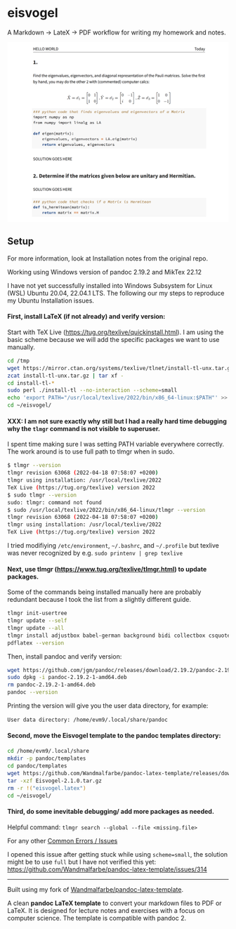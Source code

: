 # eisvogel
A Markdown -> LateX -> PDF workflow for writing my homework and notes. 

![Looks like](examples/basic-example/preview.png)

## Setup
For more information, look at Installation notes from the original repo. 

Working using Windows version of pandoc 2.19.2 and MikTex 22.12

I have not yet successfully installed into Windows Subsystem for Linux (WSL) Ubuntu 20.04, 22.04.1 LTS. The following our my steps to reproduce my Ubuntu Installation issues.

#### First, install LaTeX (if not already) and verify version:

Start with TeX Live (https://tug.org/texlive/quickinstall.html). I am using the basic scheme because we will add the specific packages we want to use manually.
```bash
cd /tmp
wget https://mirror.ctan.org/systems/texlive/tlnet/install-tl-unx.tar.gz
zcat install-tl-unx.tar.gz | tar xf -
cd install-tl-*
sudo perl ./install-tl --no-interaction --scheme=small
echo 'export PATH="/usr/local/texlive/2022/bin/x86_64-linux:$PATH"' >> ~/.bashrc
cd ~/eisvogel/
```

#### XXX: I am not sure exactly why still but I had a really hard time debugging why the `tlmgr` command is not visible to superuser.
I spent time making sure I was setting PATH variable everywhere correctly. The work around is to use full path to tlmgr when in sudo.
```bash
$ tlmgr --version
tlmgr revision 63068 (2022-04-18 07:58:07 +0200)
tlmgr using installation: /usr/local/texlive/2022
TeX Live (https://tug.org/texlive) version 2022
$ sudo tlmgr --version
sudo: tlmgr: command not found
$ sudo /usr/local/texlive/2022/bin/x86_64-linux/tlmgr --version
tlmgr revision 63068 (2022-04-18 07:58:07 +0200)
tlmgr using installation: /usr/local/texlive/2022
TeX Live (https://tug.org/texlive) version 2022
```
I tried modifiying `/etc/environment`, `~/.bashrc`, and `~/.profile` but texlive was never recognized by e.g. `sudo printenv | grep texlive`

#### Next, use tlmgr (https://www.tug.org/texlive/tlmgr.html) to update packages.
Some of the commands being installed manually here are probably redundant because I took the list from a slightly different guide.
```bash
tlmgr init-usertree
tlmgr update --self
tlmgr update --all
tlmgr install adjustbox babel-german background bidi collectbox csquotes everypage filehook footmisc footnotebackref framed fvextra koma-script letltxmacro ly1 mdframed mweights needspace pagecolor sourcecodepro sourcesanspro titling ucharcat ulem unicode-math upquote xecjk xurl zref
pdflatex --version
```

Then, install pandoc and verify version:
```bash
wget https://github.com/jgm/pandoc/releases/download/2.19.2/pandoc-2.19.2-1-amd64.deb
sudo dpkg -i pandoc-2.19.2-1-amd64.deb
rm pandoc-2.19.2-1-amd64.deb
pandoc --version
```

Printing the version will give you the user data directory, for example:

`User data directory: /home/evm9/.local/share/pandoc`

#### Second, move the Eisvogel template to the pandoc templates directory:
```bash
cd /home/evm9/.local/share
mkdir -p pandoc/templates
cd pandoc/templates
wget https://github.com/Wandmalfarbe/pandoc-latex-template/releases/download/v2.1.0/Eisvogel-2.1.0.tar.gz
tar -xzf Eisvogel-2.1.0.tar.gz
rm -r !("eisvogel.latex")
cd ~/eisvogel/
```

#### Third, do some inevitable debugging/ add more packages as needed.
Helpful command:
`tlmgr search --global --file <missing.file>`

For any other [Common Errors / Issues](https://github.com/Wandmalfarbe/pandoc-latex-template#:~:text=Common%20Errors%20/%20Issues)

I opened this issue after getting stuck while using `scheme=small`, the solution might be to use `full` but I have not verified this yet:
https://github.com/Wandmalfarbe/pandoc-latex-template/issues/314


___
<!-- 
Spring '23 HW Assignments

#### INFSCI_2915/

#### PHYS_3770/
___ -->

Built using my fork of [Wandmalfarbe/pandoc-latex-template](https://github.com/Wandmalfarbe/pandoc-latex-template).

A clean **pandoc LaTeX template** to convert your markdown files to PDF or LaTeX. It is designed for lecture notes and exercises with a focus on computer science. The template is compatible with pandoc 2.
